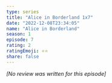 ```yaml
---
type: series
title: "Alice in Borderland 1x7"
date: "2022-12-08T23:34:05"
name: "Alice in Borderland"
season: 1
episode: 7
rating: 2
ratingEmoji: ⭐️⭐️
share: false
---
```


_[No review was written for this episode]_
